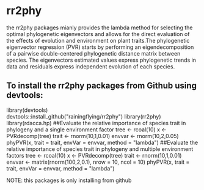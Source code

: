# rr2phy
the rr2phy packages mianly provides the lambda method for selecting the optimal phylogenetic eigenvectors and allows for the direct evaluation of the effects of evolution and environment on plant traits.The phylogenetic eigenvector regression (PVR) starts by performing an eigendecomposition of a pairwise double-centered phylogenetic distance matrix between species. The eigenvectors estimated values express phylogenetic trends in data and residuals express independent evolution of each species. 
## To install the rr2phy packages from Github using devtools:
library(devtools)   
devtools::install_github("rainingflying/rr2phy")
library(rr2phy)
library(rdacca.hp)
##Evaluate the relative importance of species trait in phylogeny and a single environment factor
tree <- rcoal(10)
x <- PVRdecomp(tree)
trait <-  rnorm(10,1,0.01)
envvar <- rnorm(10,2,0.05)
phyPVR(x, trait = trait, envVar = envvar, method = "lambda")
##Evaluate the relative importance of species trait in phylogeny and multiple environment factors
tree <- rcoal(10)
x <- PVRdecomp(tree)
trait <-  rnorm(10,1,0.01)
envvar <-  matrix(rnorm(100,2,0.1), nrow = 10, ncol = 10)
phyPVR(x, trait = trait, envVar = envvar, method = "lambda")

NOTE: this packages is only installing from github
